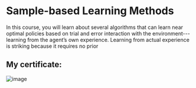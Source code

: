 # Sample-based Learning Methods
In this course, you will learn about several algorithms that can learn near optimal policies based on trial and error interaction with the environment---learning from the agent’s own experience. Learning from actual experience is striking because it requires no prior 

## My certificate:
![image](https://github.com/user-attachments/assets/208d566b-226c-435f-8aa3-ba6f94ed628e)

